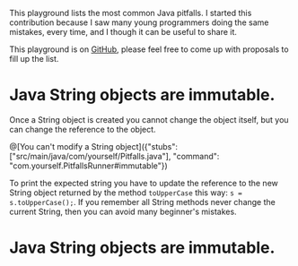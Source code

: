 This playground lists the most common Java pitfalls. I started this contribution because I saw many young programmers doing the same mistakes, every time, and I though it can be useful to share it.

This playground is on [GitHub](https://github.com), please feel free to come up with proposals to fill up the list.

# Java String objects are immutable.
Once a String object is created you cannot change the object itself, but you can change the reference to the object.

@[You can't modify a String object]({"stubs": ["src/main/java/com/yourself/Pitfalls.java"], "command": "com.yourself.PitfallsRunner#immutable"})

To print the expected string you have to update the reference to the new String object returned by the method `toUpperCase` this way: `s = s.toUpperCase();`.
If you remember all String methods never change the current String, then you can avoid many beginner's mistakes.

# Java String objects are immutable.
